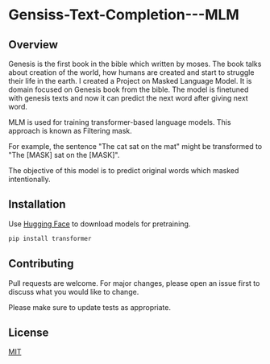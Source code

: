 # Gensiss-Text-Completion---MLM

## Overview 

Genesis is the first book in the bible which written by moses. The book talks about creation of the world, how humans are created and start to struggle their life in the earth.
I created a Project on Masked Language Model. It is domain focused on Genesis book from the bible. The model is finetuned with genesis texts and now it can predict the next word after giving next word.

MLM is used for training transformer-based language models. This approach is known as Filtering mask. 

For example, the sentence 
"The cat sat on the mat" might be transformed to 
"The [MASK] sat on the [MASK]".

The objective of this model is to predict original words which masked intentionally. 

## Installation

Use [Hugging Face](https://huggingface.co/models) to download models for pretraining.

```bash
pip install transformer
```

## Contributing

Pull requests are welcome. For major changes, please open an issue first
to discuss what you would like to change.

Please make sure to update tests as appropriate.



## License

[MIT](https://choosealicense.com/licenses/mit/)
